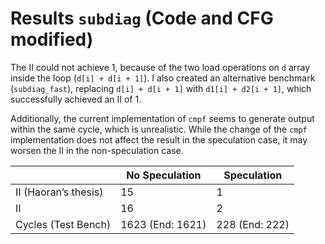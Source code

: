 # Results `subdiag` (Code and CFG modified)

The II could not achieve 1, because of the two load operations on `d` array inside the loop (`d[i] + d[i + 1]`). I also created an alternative benchmark (`subdiag_fast`), replacing `d[i] + d[i + 1]` with `d1[i] + d2[i + 1]`, which successfully achieved an II of 1.

Additionally, the current implementation of `cmpf` seems to generate output within the same cycle, which is unrealistic. While the change of the `cmpf` implementation does not affect the result in the speculation case, it may worsen the II in the non-speculation case.

|                      | No Speculation   | Speculation       |
|----------------------|------------------|-------------------|
| II (Haoran’s thesis) | 15               | 1                 |
| II                   | 16               | 2                 |
| Cycles (Test Bench)  | 1623 (End: 1621) | 228 (End: 222)    |
